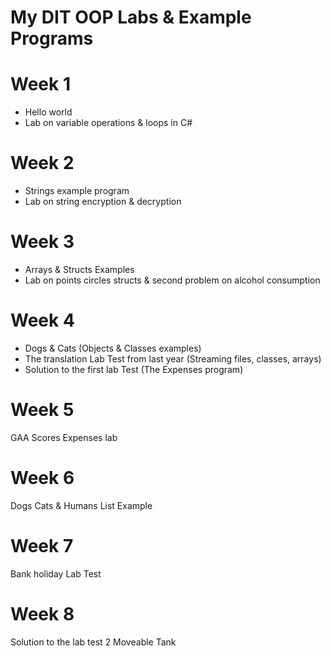 My DIT OOP Labs &amp; Example Programs
===========================

Week 1
======
* Hello world
* Lab on variable operations & loops in C#

Week 2
======
* Strings example program
* Lab on string encryption & decryption

Week 3
======
* Arrays & Structs Examples 
* Lab on points circles structs & second problem on alcohol consumption

Week 4
======
* Dogs & Cats (Objects & Classes examples)
* The translation Lab Test from last year (Streaming files, classes, arrays)
* Solution to the first lab Test (The Expenses program)

Week 5
======
GAA Scores
Expenses lab

Week 6
======
Dogs Cats & Humans
List Example

Week 7
======
Bank holiday 
Lab Test

Week 8
======
Solution to the lab test 2
Moveable Tank

